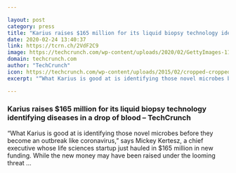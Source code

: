 ```yaml
---

layout: post
category: press
title: "Karius raises $165 million for its liquid biopsy technology identifying diseases in a drop of blood"
date: 2020-02-24 13:40:37
link: https://tcrn.ch/2VdF2C9
image: https://techcrunch.com/wp-content/uploads/2020/02/GettyImages-1196995404-e1582485977221.jpg?w=752
domain: techcrunch.com
author: "TechCrunch"
icon: https://techcrunch.com/wp-content/uploads/2015/02/cropped-cropped-favicon-gradient.png?w=180
excerpt: "“What Karius is good at is identifying those novel microbes before they become an outbreak like coronavirus,” says Mickey Kertesz, a chief executive whose life sciences startup just hauled in $165 million in new funding. While the new money may have been raised under the looming threat …"

---
```


### Karius raises $165 million for its liquid biopsy technology identifying diseases in a drop of blood – TechCrunch

“What Karius is good at is identifying those novel microbes before they become an outbreak like coronavirus,” says Mickey Kertesz, a chief executive whose life sciences startup just hauled in $165 million in new funding. While the new money may have been raised under the looming threat …